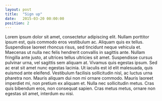```yaml
---
layout: post
title:  "Sign up"
date:   2015-03-20 00:00:00
position: 2
---
```

Lorem ipsum dolor sit amet, consectetur adipiscing elit. Nullam porttitor ipsum est, quis commodo eros vestibulum ac. Aliquam quis ex tellus. Suspendisse laoreet rhoncus risus, sed tincidunt neque vehicula et. Maecenas ut nulla nec felis hendrerit convallis in sagittis ante. Nullam fringilla ante justo, at ultrices tellus ultricies sit amet. Suspendisse cursus pulvinar urna, vel sagittis sem aliquam at. Vivamus quis egestas ipsum. Sed ac erat sit amet nunc egestas lacinia. Ut iaculis est id elit malesuada, quis euismod ante eleifend. Vestibulum facilisis sollicitudin nisl, ac luctus urna pharetra non. Mauris aliquam dui non mi ornare commodo. Mauris laoreet imperdiet mi, non pretium ex aliquam et. Nulla nec sollicitudin metus. Cras quis bibendum eros, non consequat sapien. Cras metus metus, ornare non egestas sit amet, interdum eu nisi.